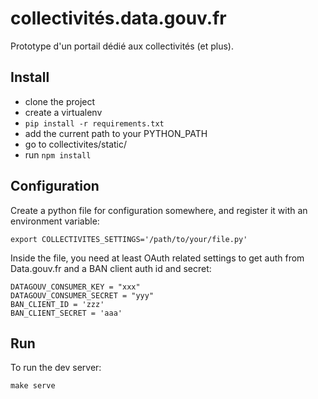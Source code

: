 # collectivités.data.gouv.fr

Prototype d'un portail dédié aux collectivités (et plus).


## Install

- clone the project
- create a virtualenv
- `pip install -r requirements.txt`
- add the current path to your PYTHON_PATH
- go to collectivites/static/
- run `npm install`

## Configuration

Create a python file for configuration somewhere, and register it
with an environment variable:

    export COLLECTIVITES_SETTINGS='/path/to/your/file.py'

Inside the file, you need at least OAuth related settings to get
auth from Data.gouv.fr and a BAN client auth id and secret:

    DATAGOUV_CONSUMER_KEY = "xxx"
    DATAGOUV_CONSUMER_SECRET = "yyy"
    BAN_CLIENT_ID = 'zzz'
    BAN_CLIENT_SECRET = 'aaa'

## Run

To run the dev server:

    make serve
